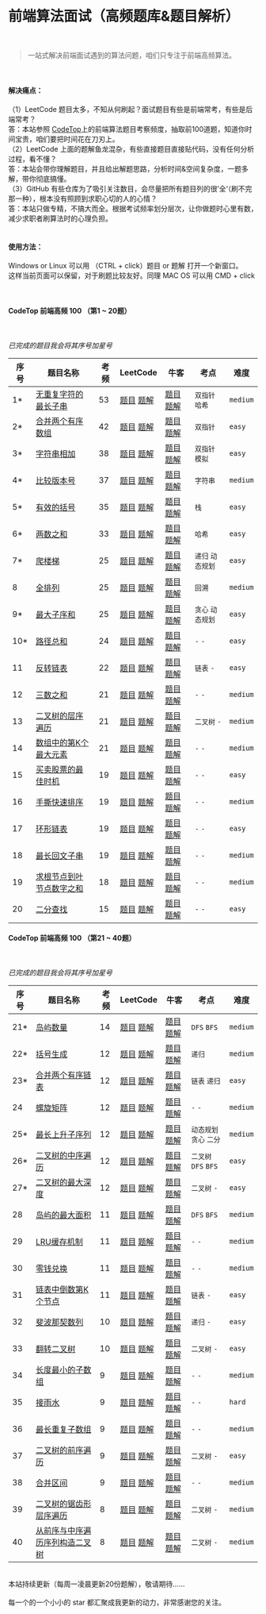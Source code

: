 <h1>前端算法面试（高频题库&题目解析）</h1>
<br>

> 一站式解决前端面试遇到的算法问题，咱们只专注于前端高频算法。
<br>

#### 解决痛点：

（1）LeetCode 题目太多，不知从何刷起？面试题目有些是前端常考，有些是后端常考？
<br>
答：本站参照 [CodeTop](https://codetop.cc/home)上的前端算法题目考察频度，抽取前100道题，知道你时间宝贵，咱们要把时间花在刀刃上。
<br>
（2）LeetCode 上面的题解鱼龙混杂，有些直接题目直接贴代码，没有任何分析过程，看不懂？
<br>
答：本站会带你理解题目，并且给出解题思路，分析时间&空间复杂度，一题多解，带你彻底搞懂。
<br>
（3）GitHub 有些仓库为了吸引关注数目，会尽量把所有题目列的很’全‘（刷不完那一种），根本没有照顾到求职心切的人的心情？
<br>
答：本站只做专精，不搞大而全。根据考试频率划分层次，让你做题时心里有数，减少求职者刷算法时的心理负担。
<br>
<br>

#### 使用方法：

Windows or Linux 可以用 （CTRL + click）题目 or 题解 打开一个新窗口。
<br>
这样当前页面可以保留，对于刷题比较友好。同理 MAC OS 可以用 CMD + click 

<br>

#### CodeTop 前端高频 100 （第1 ~ 20题）
<br>

*已完成的题目我会将其序号加星号*

|  序号 |  题目名称 |  考频  | LeetCode | 牛客 | 考点 | 难度 |
|  ----  |  ----  | ----  |  ----  |  ----  |  ----  |  ----  |
| 1* | [无重复字符的最长子串](./src/00-codetop-fontend-100/01-length-of-longest-substring.ts)| 53 |  [题目](https://leetcode-cn.com/problems/longest-substring-without-repeating-characters/) [题解](https://leetcode-cn.com/problems/longest-substring-without-repeating-characters/solution/by-hovinghuang-qugo/)|  [题目](https://www.nowcoder.com/practice/b56799ebfd684fb394bd315e89324fb4?tpId=295&tqId=1008889&ru=/exam/oj&qru=/ta/format-top101/question-ranking&sourceUrl=%2Fexam%2Foj%3Ftab%3D%25E7%25AE%2597%25E6%25B3%2595%25E7%25AF%2587%26topicId%3D295) [题解](https://blog.nowcoder.net/n/fce41b44190449f18c605a0a41db9c78) | `双指针` `哈希` | `medium` |
| 2* | [合并两个有序数组](./src/00-codetop-fontend-100/02-merge-sorted-arr.ts)| 42 |  [题目](https://leetcode-cn.com/problems/merge-sorted-array/) [题解](https://leetcode-cn.com/problems/merge-sorted-array/solution/by-hovinghuang-58f6/)|  [题目](https://www.nowcoder.com/practice/89865d4375634fc484f3a24b7fe65665?tpId=295&tqId=658&ru=/exam/oj&qru=/ta/format-top101/question-ranking&sourceUrl=%2Fexam%2Foj%3Ftab%3D%25E7%25AE%2597%25E6%25B3%2595%25E7%25AF%2587%26topicId%3D295) [题解](https://blog.nowcoder.net/n/950d8331e9004749adc1a3d98a5ec29f) | `双指针` | `easy` |
| 3* | [字符串相加](./src/00-codetop-fontend-100/03-add-strings.ts)| 38 |  [题目](https://leetcode-cn.com/problems/add-strings/) [题解](https://leetcode-cn.com/problems/add-strings/solution/by-hovinghuang-l59r/)|  [题目](https://www.nowcoder.com/practice/11ae12e8c6fe48f883cad618c2e81475?tpId=295&tqId=1061819&ru=/exam/oj&qru=/ta/format-top101/question-ranking&sourceUrl=%2Fexam%2Foj%3Ftab%3D%25E7%25AE%2597%25E6%25B3%2595%25E7%25AF%2587%26topicId%3D295) [题解](https://blog.nowcoder.net/n/1027295c5c8d44f7bbfe2b276e5adf20) | `双指针` `模拟` | `easy` |
| 4* | [比较版本号](./src/00-codetop-fontend-100/04-compare-version.ts)| 37 |  [题目](https://leetcode-cn.com/problems/compare-version-numbers/) [题解](https://leetcode-cn.com/problems/compare-version-numbers/solution/by-hovinghuang-rmlf/)|  [题目](https://www.nowcoder.com/practice/2b317e02f14247a49ffdbdba315459e7) [题解](https://blog.nowcoder.net/n/5569dbf30e3e45ea977152a629d86439) | `字符串` | `medium` |
| 5* | [有效的括号](./src/00-codetop-fontend-100/05-is-valid-brackets.ts)| 35 |  [题目](https://leetcode-cn.com/problems/valid-parentheses/) [题解](https://leetcode-cn.com/problems/valid-parentheses/solution/by-hovinghuang-6gz1/)|  [题目](https://www.nowcoder.com/practice/37548e94a270412c8b9fb85643c8ccc2?tpId=295&tqId=726&ru=/exam/oj&qru=/ta/format-top101/question-ranking&sourceUrl=%2Fexam%2Foj%3Ftab%3D%25E7%25AE%2597%25E6%25B3%2595%25E7%25AF%2587%26topicId%3D295) [题解](https://blog.nowcoder.net/n/620e933e59534064a9722bfa6da0c3d0) | `栈` | `easy` |
| 6* | [两数之和](./src/00-codetop-fontend-100/06-two-sum.ts)| 33 |  [题目](https://leetcode-cn.com/problems/two-sum/) [题解](https://leetcode-cn.com/problems/two-sum/solution/by-hovinghuang-8jqr/)|  [题目](https://www.nowcoder.com/practice/20ef0972485e41019e39543e8e895b7f?tpId=295&tqId=745&ru=/exam/oj&qru=/ta/format-top101/question-ranking&sourceUrl=%2Fexam%2Foj%3Ftab%3D%25E7%25AE%2597%25E6%25B3%2595%25E7%25AF%2587%26topicId%3D295) [题解](https://blog.nowcoder.net/n/61a9e5d2ac2f46db9f6f9e324faab016) | `哈希` | `easy`
| 7* | [爬楼梯]()| 25 |  [题目]() [题解]()|  [题目]() [题解]() | `递归` `动态规划` | `easy` |
| 8 | [全排列]()| 25 |  [题目]() [题解]()|  [题目]() [题解]() | `回溯` | `medium` |
| 9* | [最大子序和]()| 25 |  [题目]() [题解]()|  [题目]() [题解]() | `贪心` `动态规划` | `easy` |
| 10*| [路径总和]()| 24 |  [题目]() [题解]()|  [题目]() [题解]() | `-` `-` | `easy` |
| 11| [反转链表]()| 22 |  [题目]() [题解]()|  [题目]() [题解]() | `链表` `-` | `easy` |
| 12| [三数之和]()| 21 |  [题目]() [题解]()|  [题目]() [题解]() | `-` `-` | `medium` | 
| 13| [二叉树的层序遍历]()| 21 |  [题目]() [题解]()|  [题目]() [题解]() | `二叉树` `-` | `medium` |
| 14| [数组中的第K个最大元素]()| 21 |  [题目]() [题解]()|  [题目]() [题解]() | `-` `-` | `medium` |
| 15| [买卖股票的最佳时机]()| 19 |  [题目]() [题解]()|  [题目]() [题解]() | `-` `-` | `easy` |
| 16| [手撕快速排序]()| 19 |  [题目]() [题解]()|  [题目]() [题解]() | `-` `-` | `medium` |
| 17| [环形链表]()| 19 |  [题目]() [题解]()|  [题目]() [题解]() | `-` `-` | `easy` |
| 18| [最长回文子串]()| 19 |  [题目]() [题解]()|  [题目]() [题解]() | `-` `-` | `medium` | 
| 19| [求根节点到叶节点数字之和]()| 18 |  [题目]() [题解]()|  [题目]() [题解]() | `-` `-` | `medium` |
| 20| [二分查找]()| 15 |  [题目]() [题解]()|  [题目]() [题解]() | `-` `-` | `easy` |

#### CodeTop 前端高频 100 （第21 ~ 40题）
<br>

*已完成的题目我会将其序号加星号*

|  序号 |  题目名称 |  考频  | LeetCode | 牛客 | 考点 | 难度 |
|  ----  |  ----  | ----  |  ----  |  ----  |  ----  |  ----  |
| 21*| [岛屿数量]()| 14 |  [题目]() [题解]()|  [题目]() [题解]() | `DFS` `BFS` | `medium` |
| 22*| [括号生成]()| 12 |  [题目]() [题解]()|  [题目]() [题解]() | `递归` | `medium` |
| 23*| [合并两个有序链表]()| 12 |  [题目]() [题解]()|  [题目]() [题解]() | `链表` `递归` | `easy` |
| 24| [螺旋矩阵]()| 12 |  [题目]() [题解]()|  [题目]() [题解]() | `-` `-` | `medium` |
| 25*| [最长上升子序列]()| 12 |  [题目]() [题解]()|  [题目]() [题解]() | `动态规划` `贪心` `二分` | `medium` |
| 26*| [二叉树的中序遍历]()| 12 |  [题目]() [题解]()|  [题目]() [题解]() | `二叉树` `DFS` `BFS` | `easy` |
| 27*| [二叉树的最大深度]()| 12 |  [题目]() [题解]()|  [题目]() [题解]() | `二叉树` `-` | `easy` |
| 28| [岛屿的最大面积]()| 11 |  [题目]() [题解]()|  [题目]() [题解]() | `DFS` `BFS` | `medium` |
| 29| [LRU缓存机制]()| 11 |  [题目]() [题解]()|  [题目]() [题解]() | `-` `-` | `medium` |
| 30| [零钱兑换]()| 11 |  [题目]() [题解]()|  [题目]() [题解]() | `-` `-` | `medium` |
| 31| [链表中倒数第K个节点]()| 11 |  [题目]() [题解]()|  [题目]() [题解]() | `链表` `-` | `easy` |
| 32| [斐波那契数列]()| 10 |  [题目]() [题解]()|  [题目]() [题解]() | `递归` `-` | `easy` |
| 33| [翻转二叉树]()| 10 |  [题目]() [题解]()|  [题目]() [题解]() | `二叉树` `-` | `easy` |
| 34| [长度最小的子数组]()| 9 |  [题目]() [题解]()|  [题目]() [题解]() | `-` `-` | `medium` |
| 35| [接雨水]()| 9 |  [题目]() [题解]()|  [题目]() [题解]() | `-` `-` | `hard` |
| 36| [最长重复子数组]()| 9 |  [题目]() [题解]()|  [题目]() [题解]() | `-` `-` | `medium` |
| 37| [二叉树的前序遍历]()| 9 |  [题目]() [题解]()|  [题目]() [题解]() | `二叉树` `-` | `easy` |
| 38| [合并区间]()| 9 |  [题目]() [题解]()|  [题目]() [题解]() | `-` `-` | `medium` |
| 39| [二叉树的锯齿形层序遍历]()| 8 |  [题目]() [题解]()|  [题目]() [题解]() | `二叉树` `-` | `medium` |
| 40| [从前序与中序遍历序列构造二叉树]()| 8 |  [题目]() [题解]()|  [题目]() [题解]() | `二叉树` `-` | `medium` |

<br>
本站持续更新（每周一凌晨更新20份题解），敬请期待……
<br>
<br>
每一个的一个小小的 star 都汇聚成我更新的动力，非常感谢您的关注。